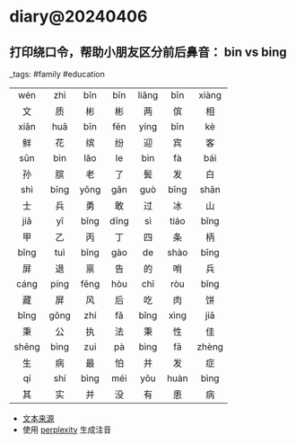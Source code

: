 # diary@20240406

## 打印绕口令，帮助小朋友区分前后鼻音： bin vs bing
_tags: #family #education

<table style="text-align: center;">
<tr></tr><td>wén</td><td>zhì</td><td>bīn</td><td>bīn</td><td>liǎng</td><td>bīn</td><td>xiàng</td></tr>
<tr><td>文</td><td>质</td><td>彬</td><td>彬</td><td>两</td><td>傧</td><td>相</td></tr>
<tr><td>xiān</td><td>huā</td><td>bīn</td><td>fēn</td><td>yíng</td><td>bīn</td><td>kè</td></tr>
<tr><td>鲜</td><td>花</td><td>缤</td><td>纷</td><td>迎</td><td>宾</td><td>客</td></tr>
<tr><td>sūn</td><td>bìn</td><td>lǎo</td><td>le</td><td>bìn</td><td>fà</td><td>bái</td></tr>
<tr><td>孙</td><td>膑</td><td>老</td><td>了</td><td>鬓</td><td>发</td><td>白</td></tr>
<tr><td>shì</td><td>bīng</td><td>yǒng</td><td>gǎn</td><td>guò</td><td>bīng</td><td>shān</td></tr>
<tr><td>士</td><td>兵</td><td>勇</td><td>敢</td><td>过</td><td>冰</td><td>山</td></tr>
<tr><td>jiǎ</td><td>yǐ</td><td>bǐng</td><td>dīng</td><td>sì</td><td>tiáo</td><td>bǐng</td></tr>
<tr><td>甲</td><td>乙</td><td>丙</td><td>丁</td><td>四</td><td>条</td><td>柄</td></tr>
<tr><td>bǐng</td><td>tuì</td><td>bǐng</td><td>gào</td><td>de</td><td>shào</td><td>bīng</td></tr>
<tr><td>屏</td><td>退</td><td>禀</td><td>告</td><td>的</td><td>哨</td><td>兵</td></tr>
<tr><td>cáng</td><td>píng</td><td>fēng</td><td>hòu</td><td>chī</td><td>ròu</td><td>bǐng</td></tr>
<tr><td>藏</td><td>屏</td><td>风</td><td>后</td><td>吃</td><td>肉</td><td>饼</td></tr>
<tr><td>bǐng</td><td>gōng</td><td>zhí</td><td>fǎ</td><td>bǐng</td><td>xìng</td><td>jiā</td></tr>
<tr><td>秉</td><td>公</td><td>执</td><td>法</td><td>秉</td><td>性</td><td>佳</td></tr>
<tr><td>shēng</td><td>bìng</td><td>zuì</td><td>pà</td><td>bìng</td><td>fā</td><td>zhèng</td></tr>
<tr><td>生</td><td>病</td><td>最</td><td>怕</td><td>并</td><td>发</td><td>症</td></tr>
<tr><td>qí</td><td>shí</td><td>bìng</td><td>méi</td><td>yǒu</td><td>huàn</td><td>bìng</td></tr>
<tr><td>其</td><td>实</td><td>并</td><td>没</td><td>有</td><td>患</td><td>病</td></tr>
</table>

- [文本来源](https://www.toutiao.com/article/6507944216407048718/)
- 使用 [perplexity](https://www.perplexity.ai/search/QlkX64ijSXa.1UG6k2aUxA#2) 生成注音
